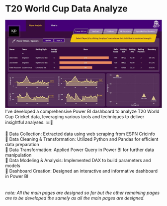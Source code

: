 # T20 World Cup Data Analyze
![image alt](https://github.com/KavinduDisnaka/T20_WC_DataAnalyze/blob/main/T20_WC_2022%20_DataAnalysis_Project/Power%20BI%20Dashboard%20Images/PowerHitters.jpg?raw=true)
I’ve developed a comprehensive Power BI dashboard to analyze T20 World Cup Cricket data, leveraging various tools and techniques to deliver insightful analyses. 📊🏏<br>

🔹 Data Collection: Extracted data using web scraping from ESPN Cricinfo<br>
🔹 Data Cleaning & Transformation: Utilized Python and Pandas for efficient data preparation<br>
🔹 Data Transformation: Applied Power Query in Power BI for further data manipulation<br>
🔹 Data Modeling & Analysis: Implemented DAX to build parameters and models<br>
🔹 Dashboard Creation: Designed an interactive and informative dashboard in Power BI<br><br>

###### note: All the main pages are designed so far but the other remaining pages are to be developed the samely as all the main pages are designed.
